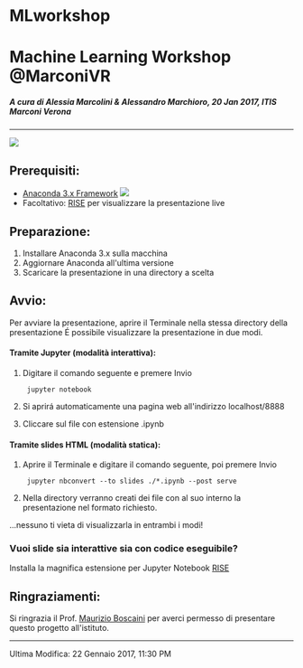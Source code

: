# MLworkshop

# Machine Learning Workshop @MarconiVR
##### A cura di Alessia Marcolini & Alessandro Marchioro, 20 Jan 2017, ITIS Marconi Verona
- - -
![](http://respondr.io/wp-content/uploads/2016/03/machine_learning-1024x724.jpg)
## Prerequisiti:
- [Anaconda 3.x Framework](https://www.continuum.io/downloads) 
![](https://upload.wikimedia.org/wikipedia/en/thumb/c/cd/Anaconda_Logo.png/200px-Anaconda_Logo.png)
- Facoltativo: [RISE](https://github.com/damianavila/RISE) per visualizzare la presentazione live

## Preparazione:
1) Installare Anaconda 3.x sulla macchina
2) Aggiornare Anaconda all'ultima versione
3) Scaricare la presentazione in una directory a scelta

## Avvio:
Per avviare la presentazione, aprire il Terminale nella stessa directory della presentazione
É possibile visualizzare la presentazione in due modi.
#### Tramite Jupyter (modalità interattiva):
1) Digitare il comando seguente e premere Invio

        jupyter notebook
        
2) Si aprirá automaticamente una pagina web all'indirizzo localhost/8888
3) Cliccare sul file con estensione .ipynb
#### Tramite slides HTML (modalità statica):
1) Aprire il Terminale e digitare il comando seguente, poi premere Invio

        jupyter nbconvert --to slides ./*.ipynb --post serve

2) Nella directory verranno creati dei file con al suo interno la presentazione nel formato richiesto.

...nessuno ti vieta di visualizzarla in entrambi i modi!
### Vuoi slide sia interattive sia con codice eseguibile?
Installa la magnifica estensione per Jupyter Notebook [RISE](https://github.com/damianavila/RISE)


## Ringraziamenti:
Si ringrazia il Prof. [Maurizio Boscaini](https://github.com/aidosnet) per averci permesso di presentare questo progetto all'istituto.
- - - 
Ultima Modifica: 22 Gennaio 2017, 11:30 PM
